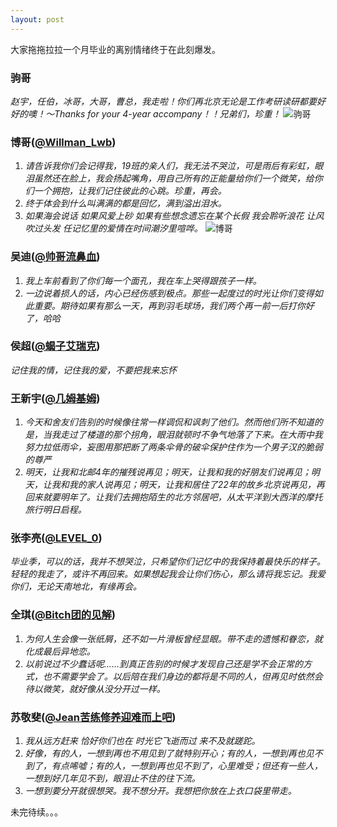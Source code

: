 ```yaml
---
layout: post
---
```


大家拖拖拉拉一个月毕业的离别情绪终于在此刻爆发。

### 驹哥
*赵宇，任伯，冰哥，大哥，曹总，我走啦！你们再北京无论是工作考研读研都要好好的噢！～Thanks for your 4-year accompany！！兄弟们，珍重！*
![驹哥]({{site.url}}/assets/images/chen-yuju.jpg)

### 博哥([@Willman_Lwb](http://weibo.com/u/1078442521))
1. *请告诉我你们会记得我，19班的亲人们，我无法不哭泣，可是雨后有彩虹，眼泪虽然还在脸上，我会扬起嘴角，用自己所有的正能量给你们一个微笑，给你们一个拥抱，让我们记住彼此的心跳。珍重，再会。*
2. *终于体会到什么叫满满的都是回忆，满到溢出泪水。*
3. *如果海会说话 如果风爱上砂 如果有些想念遗忘在某个长假 我会聆听浪花 让风吹过头发 任记忆里的爱情在时间潮汐里喧哗。*
![博哥]({{site.url}}/assets/images/lin-wenbo.jpg)

### 吴迪([@帅哥流鼻血](http://weibo.com/u/1768005044))
1. *我上车前看到了你们每一个面孔，我在车上哭得跟孩子一样。*
2. *一边说着损人的话，内心已经伤感到极点。那些一起度过的时光让你们变得如此重要。期待如果有那么一天，再到羽毛球场，我们两个再一前一后打你好了，哈哈*

### 侯超([@蝎子艾瑞克](http://weibo.com/thunderic))
*记住我的情，记住我的爱，不要把我来忘怀*

### 王新宇([@几姆基姆](http://weibo.com/jimjimkos))
1. *今天和舍友们告别的时候像往常一样调侃和讽刺了他们。然而他们所不知道的是，当我走过了楼道的那个拐角，眼泪就顿时不争气地落了下来。在大雨中我努力拉低雨伞，妄图用那把断了两条伞骨的破伞保护住作为一个男子汉的脆弱的尊严*
2. *明天，让我和北邮4年的摧残说再见；明天，让我和我的好朋友们说再见；明天，让我和我的家人说再见；明天，让我和居住了22年的故乡北京说再见，再回来就要明年了。让我们去拥抱陌生的北方邻居吧，从太平洋到大西洋的摩托旅行明日启程。*

### 张李亮([@LEVEL_0](http://weibo.com/level0))
*毕业季，可以的话，我并不想哭泣，只希望你们记忆中的我保持着最快乐的样子。轻轻的我走了，或许不再回来。如果想起我会让你们伤心，那么请将我忘记。我爱你们，无论天南地北，有缘再会。*


### 全琪([@Bitch团的见解](http://weibo.com/janusk))
1. *为何人生会像一张纸屑，还不如一片滑板曾经显眼。带不走的遗憾和眷恋，就化成最后异地恋。*
2. *以前说过不少蠢话呢……到真正告别的时候才发现自己还是学不会正常的方式，也不需要学会了。以后陪在我们身边的都将是不同的人，但再见时依然会待以微笑，就好像从没分开过一样。*

### 苏敬斐([@Jean苦练修养迎难而上吧](http://weibo.com/u/1242322773))
1. *我从远方赶来 恰好你们也在 时光它飞逝而过 来不及就蹉跎。*
2. *好像，有的人，一想到再也不用见到了就特别开心；有的人，一想到再也见不到了，有点唏嘘；有的人，一想到再也见不到了，心里难受；但还有一些人，一想到好几年见不到，眼泪止不住的往下流。*
3. *一想到要分开就很想哭。我不想分开。我想把你放在上衣口袋里带走。*

未完待续。。。
